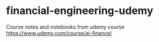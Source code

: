 # financial-engineering-udemy
Course notes and notebooks from udemy course https://www.udemy.com/course/ai-finance/

